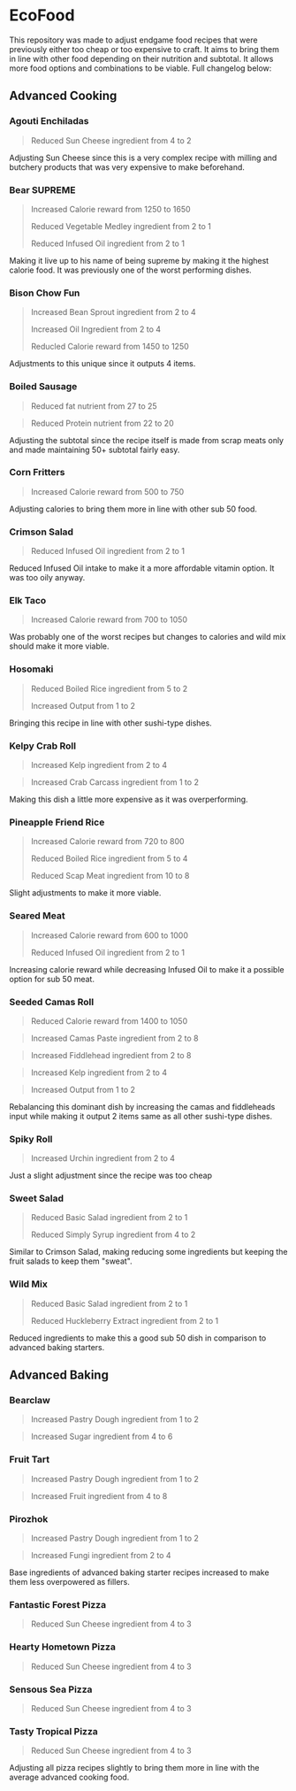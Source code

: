 # EcoFood

This repository was made to adjust endgame food recipes that were previously either too cheap or too expensive to craft. It aims to bring them in line with other food depending on their nutrition and subtotal. It allows more food options and combinations to be viable.
Full changelog below:


## Advanced Cooking

### Agouti Enchiladas
> Reduced Sun Cheese ingredient from 4 to 2

Adjusting Sun Cheese since this is a very complex recipe with milling and butchery products that was very expensive to make beforehand.

### Bear SUPREME
> Increased Calorie reward from 1250 to 1650
> 
> Reduced Vegetable Medley ingredient from 2 to 1
> 
> Reduced Infused Oil ingredient from 2 to 1

Making it live up to his name of being supreme by making it the highest calorie food. It was previously one of the worst performing dishes.

### Bison Chow Fun
> Increased Bean Sprout ingredient from 2 to 4
>
> Increased Oil Ingredient from 2 to 4
>
> Reducled Calorie reward from 1450 to 1250

Adjustments to this unique since it outputs 4 items.

### Boiled Sausage
> Reduced fat nutrient from 27 to 25

> Reduced Protein nutrient from 22 to 20

Adjusting the subtotal since the recipe itself is made from scrap meats only and made maintaining 50+ subtotal fairly easy.

### Corn Fritters
> Increased Calorie reward from 500 to 750

Adjusting calories to bring them more in line with other sub 50 food.

### Crimson Salad
> Reduced Infused Oil ingredient from 2 to 1

Reduced Infused Oil intake to make it a more affordable vitamin option. It was too oily anyway.

### Elk Taco
> Increased Calorie reward from 700 to 1050

Was probably one of the worst recipes but changes to calories and wild mix should make it more viable.

### Hosomaki
> Reduced Boiled Rice ingredient from 5 to 2
> 
> Increased Output from 1 to 2

Bringing this recipe in line with other sushi-type dishes.

### Kelpy Crab Roll
> Increased Kelp ingredient from 2 to 4

> Increased Crab Carcass ingredient from 1 to 2

Making this dish a little more expensive as it was overperforming.

### Pineapple Friend Rice
> Increased Calorie reward from 720 to 800
> 
> Reduced Boiled Rice ingredient from 5 to 4
> 
> Reduced Scap Meat ingredient from 10 to 8

Slight adjustments to make it more viable.

### Seared Meat
> Increased Calorie reward from 600 to 1000
> 
> Reduced Infused Oil ingredient from 2 to 1

Increasing calorie reward while decreasing Infused Oil to make it a possible option for sub 50 meat.

### Seeded Camas Roll
> Reduced Calorie reward from 1400 to 1050

> Increased Camas Paste ingredient from 2 to 8

> Increased Fiddlehead ingredient from 2 to 8

> Increased Kelp ingredient from 2 to 4

> Increased Output from 1 to 2

Rebalancing this dominant dish by increasing the camas and fiddleheads input while making it output 2 items same as all other sushi-type dishes.

### Spiky Roll

> Increased Urchin ingredient from 2 to 4

Just a slight adjustment since the recipe was too cheap

### Sweet Salad
> Reduced Basic Salad ingredient from 2 to 1
> 
> Reduced Simply Syrup ingredient from 4 to 2

Similar to Crimson Salad, making reducing some ingredients but keeping the fruit salads to keep them "sweat".

### Wild Mix
> Reduced Basic Salad ingredient from 2 to 1
> 
> Reduced Huckleberry Extract ingredient from 2 to 1

Reduced ingredients to make this a good sub 50 dish in comparison to advanced baking starters.


## Advanced Baking

### Bearclaw
> Increased Pastry Dough ingredient from 1 to 2

> Increased Sugar ingredient from 4 to 6

### Fruit Tart
> Increased Pastry Dough ingredient from 1 to 2

> Increased Fruit ingredient from 4 to 8

### Pirozhok
> Increased Pastry Dough ingredient from 1 to 2

> Increased Fungi ingredient from 2 to 4

Base ingredients of advanced baking starter recipes increased to make them less overpowered as fillers.

### Fantastic Forest Pizza
> Reduced Sun Cheese ingredient from 4 to 3

### Hearty Hometown Pizza
> Reduced Sun Cheese ingredient from 4 to 3

### Sensous Sea Pizza
> Reduced Sun Cheese ingredient from 4 to 3

### Tasty Tropical  Pizza
> Reduced Sun Cheese ingredient from 4 to 3

Adjusting all pizza recipes slightly to bring them more in line with the average advanced cooking food.

